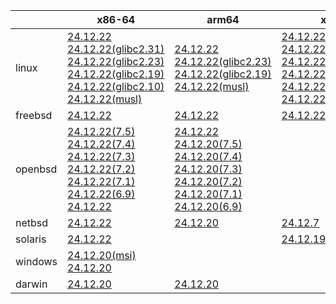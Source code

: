 ||x86-64|arm64|x86|ppc64le|armel|armv7|
| --- | --- | --- | --- | --- | --- | --- |
|linux|[24.12.22](https://github.com/roswell/sbcl_head/releases/download/24.12.22/sbcl-24.12.22-x86-64-linux-binary.tar.bz2)<br />[24.12.22(glibc2.31)](https://github.com/roswell/sbcl_head/releases/download/24.12.22/sbcl-24.12.22-x86-64-linux-glibc2.31-binary.tar.bz2)<br />[24.12.22(glibc2.23)](https://github.com/roswell/sbcl_head/releases/download/24.12.22/sbcl-24.12.22-x86-64-linux-glibc2.23-binary.tar.bz2)<br />[24.12.22(glibc2.19)](https://github.com/roswell/sbcl_head/releases/download/24.12.22/sbcl-24.12.22-x86-64-linux-glibc2.19-binary.tar.bz2)<br />[24.12.22(glibc2.10)](https://github.com/roswell/sbcl_head/releases/download/24.12.22/sbcl-24.12.22-x86-64-linux-glibc2.10-binary.tar.bz2)<br />[24.12.22(musl)](https://github.com/roswell/sbcl_head/releases/download/24.12.22/sbcl-24.12.22-x86-64-linux-musl-binary.tar.bz2)<br />|[24.12.22](https://github.com/roswell/sbcl_head/releases/download/24.12.22/sbcl-24.12.22-arm64-linux-binary.tar.bz2)<br />[24.12.22(glibc2.23)](https://github.com/roswell/sbcl_head/releases/download/24.12.22/sbcl-24.12.22-arm64-linux-glibc2.23-binary.tar.bz2)<br />[24.12.22(glibc2.19)](https://github.com/roswell/sbcl_head/releases/download/24.12.22/sbcl-24.12.22-arm64-linux-glibc2.19-binary.tar.bz2)<br />[24.12.22(musl)](https://github.com/roswell/sbcl_head/releases/download/24.12.22/sbcl-24.12.22-arm64-linux-musl-binary.tar.bz2)<br />|[24.12.22](https://github.com/roswell/sbcl_head/releases/download/24.12.22/sbcl-24.12.22-x86-linux-binary.tar.bz2)<br />[24.12.22(glibc2.31)](https://github.com/roswell/sbcl_head/releases/download/24.12.22/sbcl-24.12.22-x86-linux-glibc2.31-binary.tar.bz2)<br />[24.12.22(glibc2.23)](https://github.com/roswell/sbcl_head/releases/download/24.12.22/sbcl-24.12.22-x86-linux-glibc2.23-binary.tar.bz2)<br />[24.12.22(glibc2.19)](https://github.com/roswell/sbcl_head/releases/download/24.12.22/sbcl-24.12.22-x86-linux-glibc2.19-binary.tar.bz2)<br />[24.12.22(glibc2.10)](https://github.com/roswell/sbcl_head/releases/download/24.12.22/sbcl-24.12.22-x86-linux-glibc2.10-binary.tar.bz2)<br />[24.12.22(musl)](https://github.com/roswell/sbcl_head/releases/download/24.12.22/sbcl-24.12.22-x86-linux-musl-binary.tar.bz2)<br />|[24.12.19](https://github.com/roswell/sbcl_head/releases/download/24.12.19/sbcl-24.12.19-ppc64le-linux-binary.tar.bz2)<br />[24.12.19(glibc2.23)](https://github.com/roswell/sbcl_head/releases/download/24.12.19/sbcl-24.12.19-ppc64le-linux-glibc2.23-binary.tar.bz2)<br />[24.12.19(glibc2.19)](https://github.com/roswell/sbcl_head/releases/download/24.12.19/sbcl-24.12.19-ppc64le-linux-glibc2.19-binary.tar.bz2)<br />|[24.12.20](https://github.com/roswell/sbcl_head/releases/download/24.12.20/sbcl-24.12.20-armel-linux-binary.tar.bz2)<br />|[24.12.20](https://github.com/roswell/sbcl_head/releases/download/24.12.20/sbcl-24.12.20-armv7-linux-binary.tar.bz2)<br />|
|freebsd|[24.12.22](https://github.com/roswell/sbcl_head/releases/download/24.12.22/sbcl-24.12.22-x86-64-freebsd-binary.tar.bz2)<br />|[24.12.22](https://github.com/roswell/sbcl_head/releases/download/24.12.22/sbcl-24.12.22-arm64-freebsd-binary.tar.bz2)<br />|[24.12.22](https://github.com/roswell/sbcl_head/releases/download/24.12.22/sbcl-24.12.22-x86-freebsd-binary.tar.bz2)<br />||||
|openbsd|[24.12.22(7.5)](https://github.com/roswell/sbcl_head/releases/download/24.12.22/sbcl-24.12.22-x86-64-openbsd-7.5-binary.tar.bz2)<br />[24.12.22(7.4)](https://github.com/roswell/sbcl_head/releases/download/24.12.22/sbcl-24.12.22-x86-64-openbsd-7.4-binary.tar.bz2)<br />[24.12.22(7.3)](https://github.com/roswell/sbcl_head/releases/download/24.12.22/sbcl-24.12.22-x86-64-openbsd-7.3-binary.tar.bz2)<br />[24.12.22(7.2)](https://github.com/roswell/sbcl_head/releases/download/24.12.22/sbcl-24.12.22-x86-64-openbsd-7.2-binary.tar.bz2)<br />[24.12.22(7.1)](https://github.com/roswell/sbcl_head/releases/download/24.12.22/sbcl-24.12.22-x86-64-openbsd-7.1-binary.tar.bz2)<br />[24.12.22(6.9)](https://github.com/roswell/sbcl_head/releases/download/24.12.22/sbcl-24.12.22-x86-64-openbsd-6.9-binary.tar.bz2)<br />[24.12.22](https://github.com/roswell/sbcl_head/releases/download/24.12.22/sbcl-24.12.22-x86-64-openbsd-binary.tar.bz2)<br />|[24.12.22](https://github.com/roswell/sbcl_head/releases/download/24.12.22/sbcl-24.12.22-arm64-openbsd-binary.tar.bz2)<br />[24.12.20(7.5)](https://github.com/roswell/sbcl_head/releases/download/24.12.20/sbcl-24.12.20-arm64-openbsd-7.5-binary.tar.bz2)<br />[24.12.20(7.4)](https://github.com/roswell/sbcl_head/releases/download/24.12.20/sbcl-24.12.20-arm64-openbsd-7.4-binary.tar.bz2)<br />[24.12.20(7.3)](https://github.com/roswell/sbcl_head/releases/download/24.12.20/sbcl-24.12.20-arm64-openbsd-7.3-binary.tar.bz2)<br />[24.12.20(7.2)](https://github.com/roswell/sbcl_head/releases/download/24.12.20/sbcl-24.12.20-arm64-openbsd-7.2-binary.tar.bz2)<br />[24.12.20(7.1)](https://github.com/roswell/sbcl_head/releases/download/24.12.20/sbcl-24.12.20-arm64-openbsd-7.1-binary.tar.bz2)<br />[24.12.20(6.9)](https://github.com/roswell/sbcl_head/releases/download/24.12.20/sbcl-24.12.20-arm64-openbsd-6.9-binary.tar.bz2)<br />|||||
|netbsd|[24.12.22](https://github.com/roswell/sbcl_head/releases/download/24.12.22/sbcl-24.12.22-x86-64-netbsd-binary.tar.bz2)<br />|[24.12.20](https://github.com/roswell/sbcl_head/releases/download/24.12.20/sbcl-24.12.20-arm64-netbsd-binary.tar.bz2)<br />|[24.12.7](https://github.com/roswell/sbcl_head/releases/download/24.12.7/sbcl-24.12.7-x86-netbsd-binary.tar.bz2)<br />||||
|solaris|[24.12.22](https://github.com/roswell/sbcl_head/releases/download/24.12.22/sbcl-24.12.22-x86-64-solaris-binary.tar.bz2)<br />||[24.12.19](https://github.com/roswell/sbcl_head/releases/download/24.12.19/sbcl-24.12.19-x86-solaris-binary.tar.bz2)<br />||||
|windows|[24.12.20(msi)](https://github.com/roswell/sbcl_head/releases/download/24.12.20/sbcl-24.12.20-x86-64-windows-binary.msi)<br />[24.12.20](https://github.com/roswell/sbcl_head/releases/download/24.12.20/sbcl-24.12.20-x86-64-windows-binary.tar.bz2)<br />||||||
|darwin|[24.12.20](https://github.com/roswell/sbcl_head/releases/download/24.12.20/sbcl-24.12.20-x86-64-darwin-binary.tar.bz2)<br />|[24.12.20](https://github.com/roswell/sbcl_head/releases/download/24.12.20/sbcl-24.12.20-arm64-darwin-binary.tar.bz2)<br />|||||
